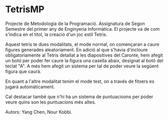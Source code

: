 # TetrisMP

Projecte de Metodologia de la Programació. Assignatura de Segon Semestre del primer any de Enginyeria Informàtica.
El projecte va de com s'indica en el títol, la creació d'un joc estil Tetris.

Aquest tetris te dues modalitats, el mode normal, on començaran a caure figures generades aleatoriament. En adició al que s'havia d'incloure obligatoriamente al Tetris detallat a les diapositives del Caronte, hem afegit un botó per poder fer caure la figura una casella abaix, designat al botó del teclat "A". A més hem afegit un sistema per tal de poder veure la següent figura que caurà.

En quant a l'altre modalitat tenim el mode test, on a través de fitxers es jugarà automàticament.

Cal destacar també que n'hi ha un sistema de puntuacioons per poder veure quins son les puntuacions més altes.

Autors: Yang Chen, Nour Kobbi.
